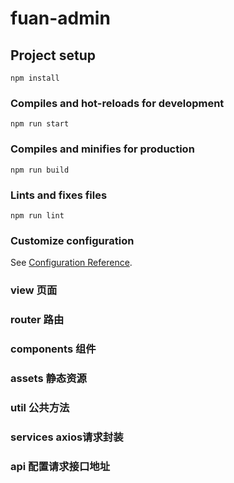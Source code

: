 # fuan-admin

## Project setup
```
npm install
```

### Compiles and hot-reloads for development
```
npm run start
```

### Compiles and minifies for production
```
npm run build
```

### Lints and fixes files
```
npm run lint
```

### Customize configuration
See [Configuration Reference](https://cli.vuejs.org/config/).


### view 页面
### router 路由
### components  组件
### assets 静态资源
### util 公共方法
### services  axios请求封装
### api 配置请求接口地址